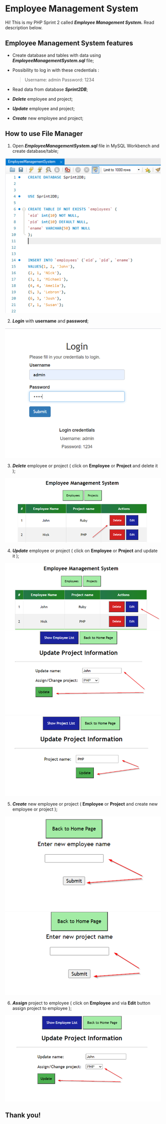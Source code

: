 # Employee Management System

Hi! This is my PHP Sprint 2 called ***Employee Management System.*** Read description below.
## Employee Management System features

 - Create database and tables with data using ***EmployeeManagementSystem.sql*** file;
 - Possibility to log in with these credentials :

    > Username: admin
    > Password: 1234

 - Read data from database ***Sprint2DB***;
 - ***Delete*** employee and project;
 - ***Update*** employee and project;
 - ***Create*** new employee and project;
 ## How to use File Manager
 1. Open ***EmployeeManagementSystem.sql*** file in MySQL Workbench and create database/table;

 ![](images/createDB.PNG)

 2. ***Login*** with **username** and **password**;
 
  ![](images/login.PNG)
 
 3. ***Delete*** employee or project ( click on **Employee** or **Project** and delete it );
  
  ![](images/delete.png)
 
 4. ***Update*** employee or project ( click on **Employee** or **Project** and update it );
 
 ![](images/update.png)
 ![](images/update1.png)
 ![](images/update2.png)
 
 5. ***Create*** new employee or project ( **Employee** or **Project** and create new employee or project  );
 
![](images/createEmployee.png)
![](images/createProject.png)
 
 6. ***Assign*** project to employee ( click on **Employee** and via **Edit** button assign project to employee );

 ![](images/assign.png)


 ## Thank you!
